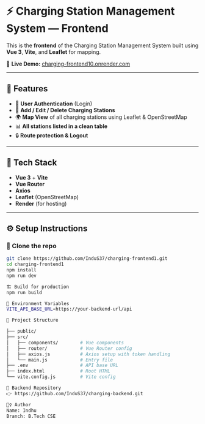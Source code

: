 # ⚡ Charging Station Management System — Frontend

This is the **frontend** of the Charging Station Management System built using **Vue 3**, **Vite**, and **Leaflet** for mapping.

🔗 **Live Demo:** [charging-frontend10.onrender.com](https://charging-frontend10.onrender.com/)

---

## 🚀 Features

- 🔐 **User Authentication** (Login)
- 📄 **Add / Edit / Delete Charging Stations**
- 🌍 **Map View** of all charging stations using Leaflet & OpenStreetMap
- 📊 **All stations listed in a clean table**
- 🔒 **Route protection & Logout**

---

## 🧱 Tech Stack

- **Vue 3** + **Vite**
- **Vue Router**
- **Axios**
- **Leaflet** (OpenStreetMap)
- **Render** (for hosting)

---

## ⚙️ Setup Instructions

### 📁 Clone the repo

```bash
git clone https://github.com/InduS37/charging-frontend1.git
cd charging-frontend1
npm install
npm run dev

🏗️ Build for production
npm run build

🔐 Environment Variables
VITE_API_BASE_URL=https://your-backend-url/api

🧭 Project Structure

├── public/
├── src/
│   ├── components/        # Vue components
│   ├── router/            # Vue Router config
│   ├── axios.js           # Axios setup with token handling
│   └── main.js            # Entry file
├── .env                   # API base URL
├── index.html             # Root HTML
└── vite.config.js         # Vite config

📡 Backend Repository
👉 https://github.com/InduS37/charging-backend.git

🙋‍♀️ Author
Name: Indhu
Branch: B.Tech CSE
